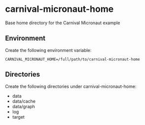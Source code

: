 # carnival-micronaut-home

Base home directory for the Carnival Micronaut example

## Environment

Create the following environment variable:

```
CARNIVAL_MICRONAUT_HOME=/full/path/to/carnival-micronaut-home
```

## Directories

Create the following directories under carnival-micronaut-home:

- data
- data/cache
- data/graph
- log
- target
